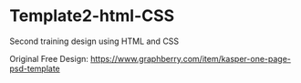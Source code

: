 # Template2-html-CSS
Second training design using HTML and CSS

Original Free Design: https://www.graphberry.com/item/kasper-one-page-psd-template 

